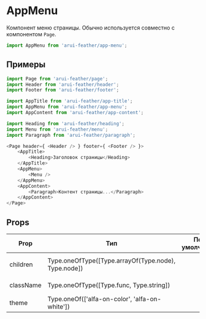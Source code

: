 # AppMenu

Компонент меню страницы.
Обычно используется совместно с компонентом `Page`.

```javascript
import AppMenu from 'arui-feather/app-menu';
```

## Примеры


```javascript
import Page from 'arui-feather/page';
import Header from 'arui-feather/header';
import Footer from 'arui-feather/footer';

import AppTitle from 'arui-feather/app-title';
import AppMenu from 'arui-feather/app-menu';
import AppContent from 'arui-feather/app-content';

import Heading from 'arui-feather/heading';
import Menu from 'arui-feather/menu';
import Paragraph from 'arui-feather/paragraph';

<Page header={ <Header /> } footer={ <Footer /> }>
    <AppTitle>
        <Heading>Заголовок страницы</Heading>
    </AppTitle>
    <AppMenu>
        <Menu />
    </AppMenu>
    <AppContent>
        <Paragraph>Контент страницы...</Paragraph>
    </AppContent>
</Page>
```



## Props


| Prop  | Тип  | По-умолчанию | Обязательный | Описание |
| ----- | ---- | ------------ | ------------ |----------|
| children | Type.oneOfType([Type.arrayOf(Type.node), Type.node]) |  |  | Дочерние элементы `AppMenu` |
| className | Type.oneOfType([Type.func, Type.string]) |  |  | Дополнительный класс |
| theme | Type.oneOf(['alfa-on-color', 'alfa-on-white']) |  |  | Тема компонента |











